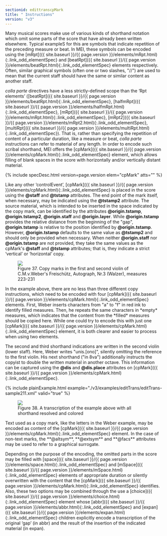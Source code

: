 ```yaml
---
sectionid: edittranscpMark
title: " Instructions"
version: "v3"
---
```




Many musical scores make use of various kinds of shorthand notation which omit some
parts
of the score that have already been written elsewhere. Typical exampleS for this are
symbols
that indicate repetition of the preceding measure or beat. In MEI, these symbols can
be
encoded using the [mRpt]({{ site.baseurl }}/{{ page.version }}/elements/mRpt.html){:.link_odd_elementSpec} and [beatRpt]({{ site.baseurl }}/{{ page.version }}/elements/beatRpt.html){:.link_odd_elementSpec} elements
respectively. Often, similar graphical symbols (often one or two slashes, "//") are
used to
mean that the current staff should have the same or similar content as another staff.

*colla parte* directives have a less strictly-defined scope than the
‘Rpt elements’ ([beatRpt]({{ site.baseurl }}/{{ page.version }}/elements/beatRpt.html){:.link_odd_elementSpec}, [halfmRpt]({{ site.baseurl }}/{{ page.version }}/elements/halfmRpt.html){:.link_odd_elementSpec}, [mRpt]({{ site.baseurl }}/{{ page.version }}/elements/mRpt.html){:.link_odd_elementSpec}, [mRpt2]({{ site.baseurl }}/{{ page.version }}/elements/mRpt2.html){:.link_odd_elementSpec}, [multiRpt]({{ site.baseurl }}/{{ page.version }}/elements/multiRpt.html){:.link_odd_elementSpec}). That is, rather than specifying the repetition of content of a particular
duration, like a measure or beat, *colla parte* instructions can refer to
material of any length. In order to encode such scribal shorthand, MEI offers the
[cpMark]({{ site.baseurl }}/{{ page.version }}/elements/cpMark.html){:.link_odd_elementSpec} element, which allows filling of blank spaces in the score with
horizontally and/or vertically distant material.



{% include specDesc.html version=page.version elem="cpMark" atts="" %}



Like any other ‘controlEvent’, [cpMark]({{ site.baseurl }}/{{ page.version }}/elements/cpMark.html){:.link_odd_elementSpec} is placed in
the score using the **@staff** and **@tstamp** attributes. The end point of the
mark itself, when necessary, may be indicated using the **@tstamp2** attribute. The
source material, which is intended to be inserted in the space indicated by the copy
mark,
can be identified by the attributes **@origin.tstamp**, **@origin.tstamp2**,
**@origin.staff** and **@origin.layer**. While **@origin.tstamp**
provides the relative distance from the beginning of the "gap", **@origin.tstamp** is
relative to the position identified by **@origin.tstamp**. However,
**@origin.tstamp** defaults to the same value as **@tstamp2** and should only
be provided when necessary. When neither **@origin.staff** nor
**@origin.tstamp** are not provided, they take the same values as the cpMark's
**@staff** and **@tstamp** attributes; that is, they indicate a strict
‘vertical’ or ‘horizontal’ copy.

<figure class="figure">
   <img src="../../../../guidelines/v3/Images/ExampleImages/cpMark_2.png" class="img-responsive"></img>
   <figcaption class="figure-caption">Figure 37. Copy marks in the first and second violin of C.M.v.Weber's Freischütz, Autograph,
      Nr.3
      (Walzer), measures 223-231
   </figcaption>
</figure>
In the example above, there are no less than three different copy instructions, which
need
to be encoded with four [cpMark]({{ site.baseurl }}/{{ page.version }}/elements/cpMark.html){:.link_odd_elementSpec} elements. First, Weber inserts
characters from "a" to "f" in red ink to identify filled measures. Then, he repeats
the same
characters in *empty* measures, which indicates that the content from the
*filled* measures should be copied here. While one could try to encode this
with just one [cpMark]({{ site.baseurl }}/{{ page.version }}/elements/cpMark.html){:.link_odd_elementSpec} element, it is both clearer and easier to process
when using two elements.

The second and third shorthand indications are written in the second violin (lower
staff).
Here, Weber writes "unis.[ono]", silently omitting the reference to the first violin.
His
next shorthand ("in 8va") additionally instructs the copyist to double the written
material
in another octave. This information can be captured using the **@dis** and
**@dis.place** attributes on [cpMark]({{ site.baseurl }}/{{ page.version }}/elements/cpMark.html){:.link_odd_elementSpec}.

{% include plainExample.html example="./v3/examples/editTrans/editTrans-sample211.xml" valid="true" %}


<figure class="figure">
   <img src="../../../../guidelines/v3/Images/ExampleImages/cpMark_3.png" class="img-responsive"></img>
   <figcaption class="figure-caption">Figure 38. A transcription of the example above with all shorthand resolved and colored</figcaption>
</figure>
Text used as a copy mark, like the letters in the Weber example, may be encoded as
content
of the [cpMark]({{ site.baseurl }}/{{ page.version }}/elements/cpMark.html){:.link_odd_elementSpec} element. In the case of non-text marks, the
**@altsym**, **@extsym** and **@facs** attributes may be used to refer
to a graphical surrogate.

Depending on the purpose of the encoding, the omitted parts in the score may be filled
with
[space]({{ site.baseurl }}/{{ page.version }}/elements/space.html){:.link_odd_elementSpec} and [mSpace]({{ site.baseurl }}/{{ page.version }}/elements/mSpace.html){:.link_odd_elementSpec} elements of appropriate
duration or silently overwritten with the content that the [cpMark]({{ site.baseurl }}/{{ page.version }}/elements/cpMark.html){:.link_odd_elementSpec}
identifies. Also, these two options may be combined through the use a [choice]({{ site.baseurl }}/{{ page.version }}/elements/choice.html){:.link_odd_elementSpec} element whose [abbr]({{ site.baseurl }}/{{ page.version }}/elements/abbr.html){:.link_odd_elementSpec} and [expan]({{ site.baseurl }}/{{ page.version }}/elements/expan.html){:.link_odd_elementSpec}
children explicitly encode a transcription of the original ‘gap’ (in
abbr) and the result of the insertion of the indicated material (in expan).

